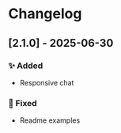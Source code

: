 # Changelog

## [2.1.0] - 2025-06-30

### ✨ Added

- Responsive chat

### 🐛 Fixed

- Readme examples
